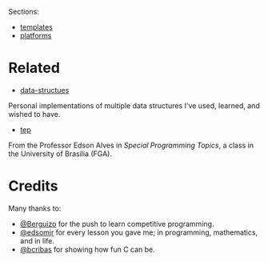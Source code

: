 Sections:

+ [templates](/templates/)
+ [platforms](/platforms/)

# Related

- [data-structues](https://github.com/BeyondMagic/data-structures)

Personal implementations of multiple data structures I've used, learned, and wished to have.

- [tep](https://github.com/edsomjr/tep)

From the Professor Edson Alves in _Special Programming Topics_, a class in the University of Brasília (FGA).

# Credits

Many thanks to:
- [@Berguizo](https://github.com/Berguizo) for the push to learn competitive programming.
- [@edsomjr](https://github.com/edsomjr/) for every lesson you gave me; in programming, mathematics, and in life.
- [@bcribas](https://github.com/bcribas) for showing how fun C can be.

